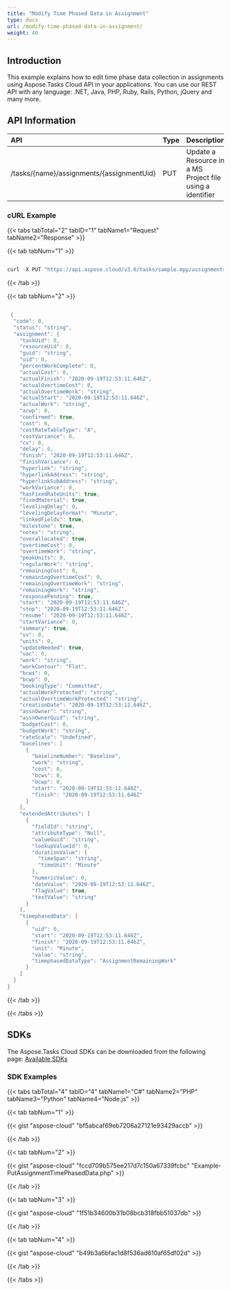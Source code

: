 ```yaml
---
title: "Modify Time Phased Data in Assignment"
type: docs
url: /modify-time-phased-data-in-assignment/
weight: 40
---
```


## **Introduction**
This example explains how to edit time phase data collection in assignments using Aspose.Tasks Cloud API in your applications. You can use our REST API with any language: .NET, Java, PHP, Ruby, Rails, Python, jQuery and many more.
## **API Information**

|**API**|**Type**|**Description**|**Resource Link**|
| :- | :- | :- | :- |
|/tasks/{name}/assignments/{assignmentUid}|PUT|Update a Resource in a MS Project file using a identifier|[PutAssignment](https://apireference.aspose.cloud/tasks/#/TasksAssignments/PutAssignment)|
### **cURL Example**
{{< tabs tabTotal="2" tabID="1" tabName1="Request" tabName2="Response" >}}

{{< tab tabNum="1" >}}

```java

curl -X PUT "https://api.aspose.cloud/v3.0/tasks/sample.mpp/assignments/1?mode=None&recalculate=false" -H "accept: application/json" -H "Content-Type: application/json" -H "x-aspose-client: Containerize.Swagger" -d "{ \"taskUid\": 0, \"resourceUid\": 0, \"guid\": \"string\", \"uid\": 1, \"percentWorkComplete\": 0, \"actualCost\": 100, \"actualFinish\": \"2020-09-19T12:46:01.704Z\", \"actualOvertimeCost\": 0, \"actualOvertimeWork\": \"10:10:10\", \"actualStart\": \"2020-09-19T12:46:01.704Z\", \"actualWork\": \"10:10:10\", \"acwp\": 0, \"confirmed\": true, \"cost\": 100, \"costRateTableType\": \"A\", \"costVariance\": 0, \"cv\": 0, \"delay\": 0, \"finish\": \"2020-09-19T12:46:01.704Z\", \"finishVariance\": 0, \"hyperlink\": \"string\", \"hyperlinkAddress\": \"string\", \"hyperlinkSubAddress\": \"string\", \"workVariance\": 0, \"hasFixedRateUnits\": true, \"fixedMaterial\": true, \"levelingDelay\": 0, \"levelingDelayFormat\": \"Minute\", \"linkedFields\": true, \"milestone\": true, \"notes\": \"string\", \"overallocated\": true, \"overtimeCost\": 0, \"overtimeWork\": \"string\", \"peakUnits\": 0, \"regularWork\": \"string\", \"remainingCost\": 0, \"remainingOvertimeCost\": 0, \"remainingOvertimeWork\": \"string\", \"remainingWork\": \"string\", \"responsePending\": true, \"start\": \"2020-09-19T12:46:01.704Z\", \"stop\": \"2020-09-19T12:46:01.704Z\", \"resume\": \"2020-09-19T12:46:01.704Z\", \"startVariance\": 0, \"summary\": true, \"sv\": 0, \"units\": 0, \"updateNeeded\": true, \"vac\": 10, \"work\": \"80:0:0\", \"workContour\": \"Flat\", \"bcws\": 0, \"bcwp\": 0, \"bookingType\": \"Committed\", \"actualWorkProtected\": \"string\", \"actualOvertimeWorkProtected\": \"string\", \"creationDate\": \"2020-09-19T12:46:01.704Z\", \"assnOwner\": \"string\", \"assnOwnerGuid\": \"string\", \"budgetCost\": 0, \"budgetWork\": \"string\", \"rateScale\": \"Undefined\", \"baselines\": [ { \"baselineNumber\": \"Baseline\", \"work\": \"string\", \"cost\": 0, \"bcws\": 0, \"bcwp\": 0, \"start\": \"2020-09-19T12:46:01.704Z\", \"finish\": \"2020-09-19T12:46:01.704Z\" } ], \"extendedAttributes\": [ { \"fieldId\": \"string\", \"attributeType\": \"Null\", \"valueGuid\": \"string\", \"lookupValueId\": 0, \"durationValue\": { \"timeSpan\": \"string\", \"timeUnit\": \"Minute\" }, \"numericValue\": 0, \"dateValue\": \"2020-09-19T12:46:01.704Z\", \"flagValue\": true, \"textValue\": \"string\" } ], \"timephasedData\": [ { \"uid\": 1, \"start\": \"2019-09-10T12:46:01.704Z\", \"finish\": \"2019-09-10T14:46:01.704Z\", \"unit\": \"Minute\", \"value\": \"4:0:0\", \"timephasedDataType\": \"AssignmentRemainingWork\" } ]}"

```

{{< /tab >}}

{{< tab tabNum="2" >}}

```java

 {
  "code": 0,
  "status": "string",
  "assignment": {
    "taskUid": 0,
    "resourceUid": 0,
    "guid": "string",
    "uid": 0,
    "percentWorkComplete": 0,
    "actualCost": 0,
    "actualFinish": "2020-09-19T12:53:11.646Z",
    "actualOvertimeCost": 0,
    "actualOvertimeWork": "string",
    "actualStart": "2020-09-19T12:53:11.646Z",
    "actualWork": "string",
    "acwp": 0,
    "confirmed": true,
    "cost": 0,
    "costRateTableType": "A",
    "costVariance": 0,
    "cv": 0,
    "delay": 0,
    "finish": "2020-09-19T12:53:11.646Z",
    "finishVariance": 0,
    "hyperlink": "string",
    "hyperlinkAddress": "string",
    "hyperlinkSubAddress": "string",
    "workVariance": 0,
    "hasFixedRateUnits": true,
    "fixedMaterial": true,
    "levelingDelay": 0,
    "levelingDelayFormat": "Minute",
    "linkedFields": true,
    "milestone": true,
    "notes": "string",
    "overallocated": true,
    "overtimeCost": 0,
    "overtimeWork": "string",
    "peakUnits": 0,
    "regularWork": "string",
    "remainingCost": 0,
    "remainingOvertimeCost": 0,
    "remainingOvertimeWork": "string",
    "remainingWork": "string",
    "responsePending": true,
    "start": "2020-09-19T12:53:11.646Z",
    "stop": "2020-09-19T12:53:11.646Z",
    "resume": "2020-09-19T12:53:11.646Z",
    "startVariance": 0,
    "summary": true,
    "sv": 0,
    "units": 0,
    "updateNeeded": true,
    "vac": 0,
    "work": "string",
    "workContour": "Flat",
    "bcws": 0,
    "bcwp": 0,
    "bookingType": "Committed",
    "actualWorkProtected": "string",
    "actualOvertimeWorkProtected": "string",
    "creationDate": "2020-09-19T12:53:11.646Z",
    "assnOwner": "string",
    "assnOwnerGuid": "string",
    "budgetCost": 0,
    "budgetWork": "string",
    "rateScale": "Undefined",
    "baselines": [
      {
        "baselineNumber": "Baseline",
        "work": "string",
        "cost": 0,
        "bcws": 0,
        "bcwp": 0,
        "start": "2020-09-19T12:53:11.646Z",
        "finish": "2020-09-19T12:53:11.646Z"
      }
    ],
    "extendedAttributes": [
      {
        "fieldId": "string",
        "attributeType": "Null",
        "valueGuid": "string",
        "lookupValueId": 0,
        "durationValue": {
          "timeSpan": "string",
          "timeUnit": "Minute"
        },
        "numericValue": 0,
        "dateValue": "2020-09-19T12:53:11.646Z",
        "flagValue": true,
        "textValue": "string"
      }
    ],
    "timephasedData": [
      {
        "uid": 0,
        "start": "2020-09-19T12:53:11.646Z",
        "finish": "2020-09-19T12:53:11.646Z",
        "unit": "Minute",
        "value": "string",
        "timephasedDataType": "AssignmentRemainingWork"
      }
    ]
  }
}

```

{{< /tab >}}

{{< /tabs >}}
## **SDKs**
The Aspose.Tasks Cloud SDKs can be downloaded from the following page: [Available SDKs](/tasks/available-sdks/)
### **SDK Examples**
{{< tabs tabTotal="4" tabID="4" tabName1="C#" tabName2="PHP" tabName3="Python" tabName4="Node.js" >}}

{{< tab tabNum="1" >}}

{{< gist "aspose-cloud" "bf5abcaf69eb7206a27121e93429accb" >}}

{{< /tab >}}

{{< tab tabNum="2" >}}

{{< gist "aspose-cloud" "fccd709b575ee217d7c150a67339fcbc" "Example-PutAssignmentTimePhasedData.php" >}}

{{< /tab >}}

{{< tab tabNum="3" >}}

{{< gist "aspose-cloud" "1f51b34600b31b08bcb318fbb51037db" >}}

{{< /tab >}}

{{< tab tabNum="4" >}}

{{< gist "aspose-cloud" "b49b3a6bfac1d8f536ad610af65df02d" >}}

{{< /tab >}}

{{< /tabs >}}
